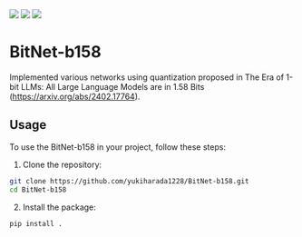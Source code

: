 <p style="display: inline">
  <img src="https://img.shields.io/badge/-Python-F2C63C.svg?logo=python&style=for-the-badge">
  <img src="https://img.shields.io/badge/-Pytorch-11b3d3.svg?logo=pytorch&style=for-the-badge">
  <img src="https://img.shields.io/badge/-arxiv-B31B1B.svg?logo=arxiv&style=for-the-badge">
  <!-- <img src="https://img.shields.io/badge/-Docker-eb7739.svg?logo=docker&style=for-the-badge"> -->
</p>

# BitNet-b158
Implemented various networks using quantization proposed in The Era of 1-bit LLMs: All Large Language Models are in 1.58 Bits (https://arxiv.org/abs/2402.17764).

## Usage
To use the BitNet-b158 in your project, follow these steps:
1. Clone the repository:
```bash
git clone https://github.com/yukiharada1228/BitNet-b158.git
cd BitNet-b158
```
2. Install the package:
```bash
pip install .
```
